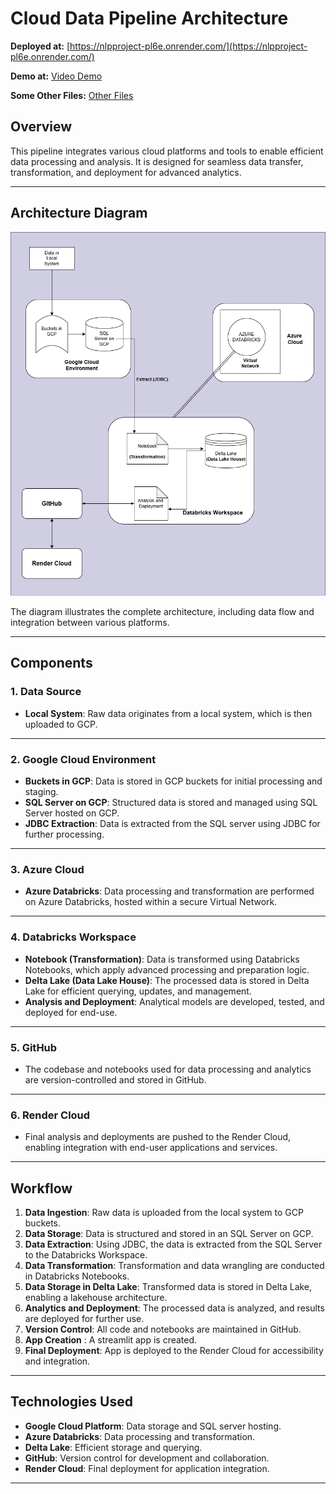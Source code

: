 # Cloud Data Pipeline Architecture

**Deployed at:** [https://nlpproject-pl6e.onrender.com/](https://nlpproject-pl6e.onrender.com/)

**Demo at:** [Video Demo](https://drive.google.com/file/d/1oFGXaLMhgJY7y8OKO4hEWjZIrAAFM5Ly/view?usp=drive_link)

**Some Other Files:** [Other Files]()

## **Overview**

This pipeline integrates various cloud platforms and tools to enable efficient data processing and analysis. It is designed for seamless data transfer, transformation, and deployment for advanced analytics.

---

## **Architecture Diagram**

![Cloud Data Pipeline Architecture](./main.png)

The diagram illustrates the complete architecture, including data flow and integration between various platforms.

---

## **Components**

### **1. Data Source**
- **Local System**: Raw data originates from a local system, which is then uploaded to GCP.

---

### **2. Google Cloud Environment**
- **Buckets in GCP**: Data is stored in GCP buckets for initial processing and staging.
- **SQL Server on GCP**: Structured data is stored and managed using SQL Server hosted on GCP.
- **JDBC Extraction**: Data is extracted from the SQL server using JDBC for further processing.

---

### **3. Azure Cloud**
- **Azure Databricks**: Data processing and transformation are performed on Azure Databricks, hosted within a secure Virtual Network.

---

### **4. Databricks Workspace**
- **Notebook (Transformation)**: Data is transformed using Databricks Notebooks, which apply advanced processing and preparation logic.
- **Delta Lake (Data Lake House)**: The processed data is stored in Delta Lake for efficient querying, updates, and management.
- **Analysis and Deployment**: Analytical models are developed, tested, and deployed for end-use.

---

### **5. GitHub**
- The codebase and notebooks used for data processing and analytics are version-controlled and stored in GitHub.

---

### **6. Render Cloud**
- Final analysis and deployments are pushed to the Render Cloud, enabling integration with end-user applications and services.

---

## **Workflow**

1. **Data Ingestion**: Raw data is uploaded from the local system to GCP buckets.
2. **Data Storage**: Data is structured and stored in an SQL Server on GCP.
3. **Data Extraction**: Using JDBC, the data is extracted from the SQL Server to the Databricks Workspace.
4. **Data Transformation**: Transformation and data wrangling are conducted in Databricks Notebooks.
5. **Data Storage in Delta Lake**: Transformed data is stored in Delta Lake, enabling a lakehouse architecture.
6. **Analytics and Deployment**: The processed data is analyzed, and results are deployed for further use.
7. **Version Control**: All code and notebooks are maintained in GitHub.
8. **App Creation** : A streamlit app is created.
9. **Final Deployment**: App is deployed to the Render Cloud for accessibility and integration.

---

## **Technologies Used**

- **Google Cloud Platform**: Data storage and SQL server hosting.
- **Azure Databricks**: Data processing and transformation.
- **Delta Lake**: Efficient storage and querying.
- **GitHub**: Version control for development and collaboration.
- **Render Cloud**: Final deployment for application integration.

---
